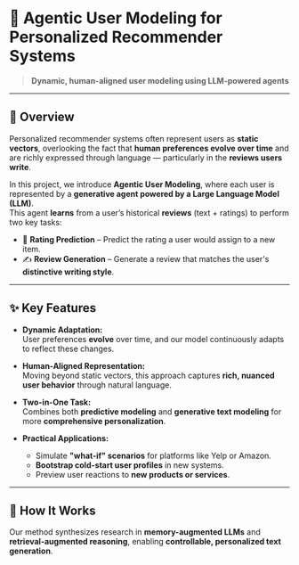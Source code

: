 # 🧠 Agentic User Modeling for Personalized Recommender Systems  

> **Dynamic, human-aligned user modeling using LLM-powered agents**

---

## 🌟 Overview

Personalized recommender systems often represent users as **static vectors**, overlooking the fact that **human preferences evolve over time** and are richly expressed through language — particularly in the **reviews users write**.

In this project, we introduce **Agentic User Modeling**, where each user is represented by a **generative agent powered by a Large Language Model (LLM)**.  
This agent **learns** from a user’s historical **reviews** (text + ratings) to perform two key tasks:

- 🔮 **Rating Prediction** – Predict the rating a user would assign to a new item.  
- ✍️ **Review Generation** – Generate a review that matches the user's **distinctive writing style**.

---

## ✨ Key Features

- **Dynamic Adaptation:**  
  User preferences **evolve** over time, and our model continuously adapts to reflect these changes.

- **Human-Aligned Representation:**  
  Moving beyond static vectors, this approach captures **rich, nuanced user behavior** through natural language.

- **Two-in-One Task:**  
  Combines both **predictive modeling** and **generative text modeling** for more **comprehensive personalization**.

- **Practical Applications:**  
  - Simulate **"what-if" scenarios** for platforms like Yelp or Amazon.  
  - **Bootstrap cold-start user profiles** in new systems.  
  - Preview user reactions to **new products or services**.

---

## 🧩 How It Works

Our method synthesizes research in **memory-augmented LLMs** and **retrieval-augmented reasoning**, enabling **controllable, personalized text generation**.

